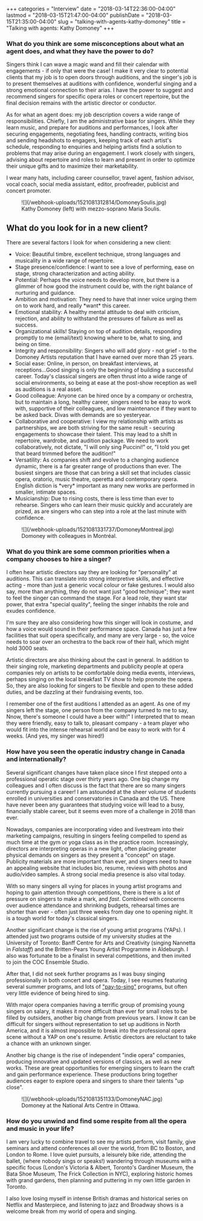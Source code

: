 +++
categories = "Interview"
date = "2018-03-14T22:36:00-04:00"
lastmod = "2018-03-15T21:47:00-04:00"
publishDate = "2018-03-15T21:35:00-04:00"
slug = "talking-with-agents-kathy-domoney"
title = "Talking with agents: Kathy Domoney"
+++

### What do you think are some misconceptions about what an agent does, and what they have the power to do?

Singers think I can wave a magic wand and fill their calendar with engagements - if only that were the case! I make it very clear to potential clients that my job is to open doors through auditions, and the singer's job is to present themselves at auditions with confidence, wonderful singing and a strong emotional connection to their arias. 
I have the power to suggest and recommend singers for specific opera roles or concert repertoire, but the final decision remains with the artistic director or conductor. 

As for what an agent does: my job description covers a wide range of responsibilities. Chiefly, I am the administrative base for singers. While they learn music, and prepare for auditions and performances, I look after securing engagements, negotiating fees, handling contracts, writing bios and sending headshots to engagers, keeping track of each artist's schedule, responding to enquiries and helping artists find a solution to problems that may arise during an engagement. I work closely with singers, advising about repertoire and roles to learn and present in order to optimize their unique gifts and to maximize their marketability. 

I wear many hats, including career counsellor, travel agent, fashion advisor, vocal coach, social media assistant, editor, proofreader, publicist and concert promoter. 

<figure data-type="image">
![](/webhook-uploads/1521081312814/DomoneySoulis.jpg)
<figcaption>Kathy Domoney (left) with mezzo-soprano Maria Soulis.</figcaption>
</figure>

##	What do you look for in a new client? 

There are several factors I look for when considering a new client:

<ul class="nospace">

<li>Voice: Beautiful timbre, excellent technique, strong languages and musicality in a wide range of repertoire.
<li>Stage presence/confidence: I want to see a love of performing, ease on stage, strong characterization and acting ability.
<li>Potential: Perhaps the voice needs to develop more, but there is a glimmer of how good the instrument could be, with the right balance of nurturing and guidance.
<li>Ambition and motivation: They need to have that inner voice urging them on to work hard, and really *want* this career.
<li>Emotional stability: A healthy mental attitude to deal with criticism, rejection, and ability to withstand the pressures of failure as well as success.
<li>Organizational skills! Staying on top of audition details, responding promptly to me (email/text) knowing where to be, what to sing, and being on time.
<li>Integrity and responsibility: Singers who will add glory - not grief - to the Domoney Artists reputation that I have earned over more than 25 years.
<li>Social ease: Online, in person, on breakfast interviews, at receptions...Good singing is only the beginning of building a successful career.  Today's classical singers are often thrust into a wide range of social environments, so being at ease at the post-show reception as well as auditions is a real asset.
<li>Good colleague: Anyone can be hired once by a company or orchestra, but to maintain a long, healthy career, singers need to be easy to work with, supportive of their colleagues, and low maintenance if they want to be asked back. Divas with demands are so yesteryear. 
<li>Collaborative and cooperative: I view my relationship with artists as partnerships, we are both striving for the same result - securing engagements to showcase their talent. This may lead to a shift in repertoire, wardrobe, and audition package. We need to work collaboratively, not dictate, "I will only sing Puccini!"  or, "I told you get that beard trimmed before the audition!" 
<li>Versatility: As companies shift and evolve to a changing audience dynamic, there is a far greater range of productions than ever. The busiest singers are those that can bring a skill set that includes classic opera, oratorio, music theatre, operetta and contemporary opera. English diction is *very* important as many new works are performed in smaller, intimate spaces. 
<li>Musicianship: Due to rising costs, there is less time than ever to rehearse. Singers who can learn their music quickly and accurately are prized, as are singers who can step into a role at the last minute with confidence. 
</ul>

<figure data-type="image">
![](/webhook-uploads/1521081331737/DomoneyMontreal.jpg)
<figcaption>Domoney with colleagues in Montréal.</figcaption>
</figure>

### What do you think are some common priorities when a company chooses to hire a singer?

I often hear artistic directors say they are looking for "personality" at auditions. This can translate into strong interpretive skills, and effective acting - more than just a generic vocal colour or fake gestures.  I would also say, more than anything, they do not want just "good technique"; they  want to feel the singer can command the stage.  For a lead role, they want star power, that extra "special quality", feeling the singer inhabits the role and exudes confidence. 

I'm sure they are also considering how this singer will look in costume, and how a voice would sound in their performance space. Canada has just a few facilities that suit opera specifically, and many are very large - so, the voice needs to soar over an orchestra to the back row of their hall, which might hold 3000 seats. 

Artistic directors are also thinking about the cast in general. In addition to their singing role, marketing departments and publicity people at opera companies rely on artists to be comfortable doing media events, interviews, perhaps singing on the local breakfast TV show to help promote the opera. So, they are also looking for singers to be flexible and open to these added duties, and be dazzling at their fundraising events, too. 
 
I remember one of the first auditions I attended as an agent. As one of my singers left the stage, one person from the company turned to me to say, Nnow, there's someone I could have a beer with!" I interpreted  that to mean they were friendly, easy to talk to, pleasant company - a team player who would fit into the intense rehearsal world and be easy to work with for 4 weeks. (And yes, my singer was hired!)

### How have you seen the operatic industry change in Canada and internationally?      

Several significant changes have taken place since I first stepped onto a professional operatic stage over thirty years ago. One big change my colleagues and I often discuss is the fact that there are so many singers currently pursuing a career! I am astounded at the sheer volume of students enrolled in universities and conservatories in Canada and the US. There have never been any guarantees that studying voice will lead to a busy, financially stable career, but it seems even more of a challenge in 2018 than ever. 

Nowadays, companies are incorporating video and livestream into their marketing campaigns, resulting in singers feeling compelled to spend as much time at the gym or yoga class as in the practice room. Increasingly, directors are interpreting operas in a new light, often placing greater physical demands on singers as they present a "concept" on stage. Publicity materials are more important than ever, and singers need to have an appealing website that includes bio, resume, reviews with photos and audio/video samples. A strong social media presence is also vital today.

With so many singers all vying for places in young artist programs and hoping to gain attention through competitions, there is there is a lot of pressure on singers to make a mark, and *fast*. Combined with concerns over audience attendance and shrinking budgets, rehearsal times are shorter than ever - often just three weeks from day one to opening night. It is a tough world for today's classical singers. 

Another significant change is the rise of young artist programs (YAPs). I attended just two programs outside of my university studies at the University of Toronto: Banff Centre for Arts and Creativity (singing Nannetta in *Falstaff*) and the Britten-Pears Young Artist Programme in Aldeburgh.  I also was fortunate to be a finalist in several competitions, and then invited to join the COC Ensemble Studio. 

After that, I did not seek further programs as I was busy singing professionally in both concert and opera. Today, I see resumes featuring several summer programs, and lots of ["pay-to-sing"](/paid-summer-programs-is-it-time-for-a-revolution/) programs, but often very little evidence of being hired to sing.

With major opera companies having a terrific group of promising young singers on salary, it makes it more difficult than ever for small roles to be filled by outsiders, another big change from previous years. I know it can be  difficult for singers without representation to set up auditions in North America, and it is almost impossible to break into the professional opera scene without a YAP on one's resume. Artistic directors are reluctant to take a chance with an unknown singer.

Another big change is the rise of independent "indie opera" companies, producing innovative and updated versions of classics, as well as new works. These are great opportunities for emerging singers to learn the craft and gain performance experience. These productions bring together audiences eager to explore  opera and singers to share their talents "up close". 

<figure data-type="image">
![](/webhook-uploads/1521081351133/DomoneyNAC.jpg)
<figcaption>Domoney at the National Arts Centre in Ottawa.</figcaption>
</figure>

### How do you unwind and find some respite from all the opera and music in your life?

I am very lucky to combine travel to see my artists perform, visit family, give seminars and attend conferences all over the world, from BC to Boston, and London to Rome. I love quiet pursuits, a leisurely bike ride, attending the ballet, (where nobody sings or speaks!) wandering through museums with a specific focus (London's Victoria & Albert, Toronto's Gardiner Museum, the Bata Shoe Museum, The Frick Collection in NYC), exploring historic homes with grand gardens, then planning and puttering in my own little garden in Toronto.  

I also love losing myself in intense British dramas and historical series on Netflix and Masterpiece, and listening to jazz and Broadway shows is a welcome break from my world of opera and singing. 
